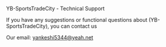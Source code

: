 YB-SportsTradeCity - Technical Support

If you have any suggestions or functional questions about (YB-SportsTradeCity), you can contact us

Our email: yankeshi5344@yeah.net
